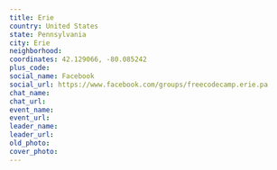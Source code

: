 ```yaml
---
title: Erie
country: United States
state: Pennsylvania
city: Erie
neighborhood: 
coordinates: 42.129066, -80.085242
plus_code:
social_name: Facebook
social_url: https://www.facebook.com/groups/freecodecamp.erie.pa
chat_name:
chat_url:
event_name:
event_url:
leader_name:
leader_url:
old_photo: 
cover_photo:
---
```

